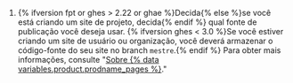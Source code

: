 1. {% ifversion fpt or ghes > 2.22 or ghae %}Decida{% else %}se você está criando um site de projeto, decida{% endif %} qual fonte de publicação você deseja usar. {% ifversion ghes < 3.0 %}Se você estiver criando um site de usuário ou organização, você deverá armazenar o código-fonte do seu site no branch `mestre`.{% endif %} Para obter mais informações, consulte "[Sobre {% data variables.product.prodname_pages %}](/articles/about-github-pages#publishing-sources-for-github-pages-sites)."
